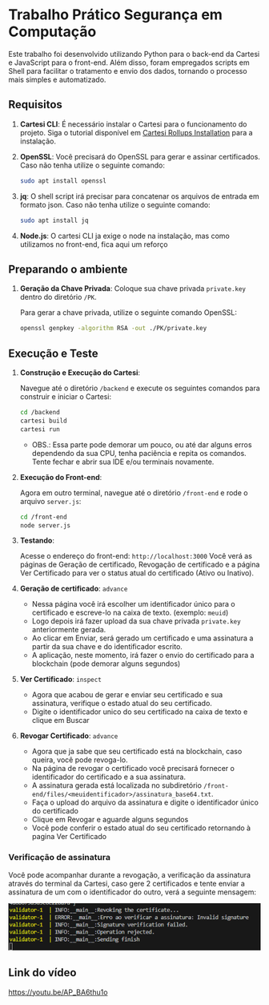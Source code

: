 # Trabalho Prático Segurança em Computação

Este trabalho foi desenvolvido utilizando Python para o back-end da Cartesi e JavaScript para o front-end. Além disso, foram empregados scripts em Shell para facilitar o tratamento e envio dos dados, tornando o processo mais simples e automatizado.


## Requisitos

1. **Cartesi CLI**: É necessário instalar o Cartesi para o funcionamento do projeto. Siga o tutorial disponível em [Cartesi Rollups Installation](https://docs.cartesi.io/cartesi-rollups/1.3/development/installation/) para a instalação.

2. **OpenSSL**: Você precisará do OpenSSL para gerar e assinar certificados. Caso não tenha utilize o seguinte comando:

    ```bash
    sudo apt install openssl
    ```
3. **jq**: O shell script irá precisar para concatenar os arquivos de entrada em formato json. Caso não tenha utilize o seguinte comando:
    
    ```bash
    sudo apt install jq
    ```
4. **Node.js**: O cartesi CLI ja exige o node na instalação, mas como utilizamos no front-end, fica aqui um reforço

## Preparando o ambiente

1. **Geração da Chave Privada**: Coloque sua chave privada `private.key` dentro do diretório `/PK`.

   Para gerar a chave privada, utilize o seguinte comando OpenSSL:

    ```bash
    openssl genpkey -algorithm RSA -out ./PK/private.key
    ```

## Execução e Teste

1. **Construção e Execução do Cartesi**:
   
   Navegue até o diretório `/backend` e execute os seguintes comandos para construir e iniciar o Cartesi:

    ```bash
    cd /backend
    cartesi build
    cartesi run
    ```
    - OBS.: Essa parte pode demorar um pouco, ou até dar alguns erros dependendo da sua CPU, tenha paciência e repita os comandos. Tente fechar e abrir sua IDE e/ou terminais novamente.
2. **Execução do Front-end**:

    Agora em outro terminal, navegue até o diretório `/front-end` e rode o arquivo `server.js`:

    ```bash
    cd /front-end
    node server.js
    ```
3. **Testando**:
   
   Acesse o endereço do front-end: `http://localhost:3000`
   Você verá as páginas de Geração de certificado, Revogação de certificado e a página Ver Certificado para ver o status atual do certificado (Ativo ou Inativo). 

4. **Geração de certificado**: `advance`

    - Nessa página você irá escolher um identificador único para o certificado e escreve-lo na caixa de texto. (exemplo: `meuid`)
    - Logo depois irá fazer upload da sua chave privada `private.key` anteriormente gerada.
    - Ao clicar em Enviar, será gerado um certificado e uma assinatura a partir da sua chave e do identificador escrito.
    - A aplicação, neste momento, irá fazer o envio do certificado para a blockchain (pode demorar alguns segundos)

5. **Ver Certificado**: `inspect`
    - Agora que acabou de gerar e enviar seu certificado e sua assinatura, verifique o estado atual do seu certificado.
    - Digite o identificador unico do seu certificado na caixa de texto e clique em Buscar

6. **Revogar Certificado**: `advance`
    - Agora que ja sabe que seu certificado está na blockchain, caso queira, você pode revoga-lo.
    - Na página de revogar o certificado você precisará fornecer o identificador do certificado e a sua assinatura.
    - A assinatura gerada está localizada no subdiretório `/front-end/files/<meuidentificador>/assinatura_base64.txt`.
    - Faça o upload do arquivo da assinatura e digite o identificador único do certificado
    - Clique em Revogar e aguarde alguns segundos
    - Você pode conferir o estado atual do seu certificado retornando à pagina Ver Certificado

### Verificação de assinatura

Você pode acompanhar durante a revogação, a verificação da assinatura através do terminal da Cartesi, caso gere 2 certificados e tente enviar a assinatura de um com o identificador do outro, verá a seguinte mensagem:

![Erro de verificação de assinatura](/img/LogErroAssinatura.png)

## Link do vídeo

https://youtu.be/AP_BA6thu1o

